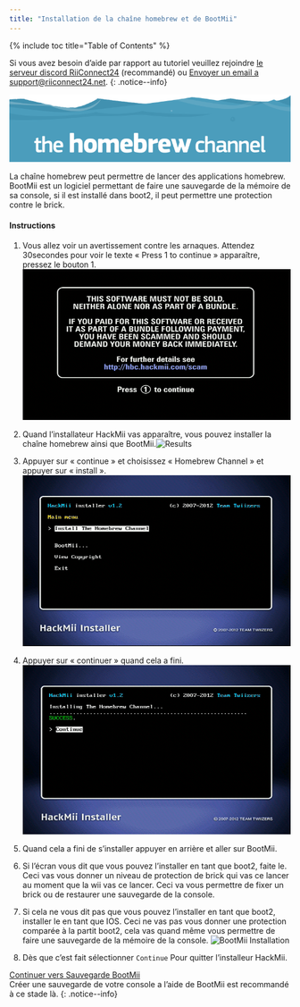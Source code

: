 ```yaml
---
title: "Installation de la chaîne homebrew et de BootMii"
---
```


{% include toc title="Table of Contents" %}

Si vous avez besoin d’aide par rapport au tutoriel veuillez rejoindre [le serveur discord RiiConnect24](https://discord.gg/b4Y7jfD) (recommandé) ou [Envoyer un email a support@riiconnect24.net](mailto:support@riiconnect24.net).
{: .notice--info}

![HBC Logo](/images/hbc.png)

La chaîne homebrew peut permettre de lancer des applications homebrew. BootMii est un logiciel permettant de faire une sauvegarde de la mémoire de sa console, si il est installé dans boot2, il peut permettre une protection contre le brick.

#### Instructions

1. Vous allez voir un avertissement contre les arnaques. Attendez 30secondes pour voir le texte « Press 1 to continue » apparaître, pressez le bouton 1. ![Scam Screen](/images/Wii/ScamScreen.png)

2. Quand l’installateur HackMii vas apparaître, vous pouvez installer la chaîne homebrew ainsi que BootMii.![Results](/images/Wii/Results.png)

3. Appuyer sur « continue » et choisissez « Homebrew Channel » et appuyer sur « install ». ![Install the Homebrew Channel](/images/Wii/InstallHomebrewChannel.png)

4. Appuyer sur « continuer » quand cela a fini. ![Success Installing the Homebrew Channel](/images/Wii/SuccessHBC.png)

5. Quand cela a fini de s’installer appuyer en arrière et aller sur BootMii.
6. Si l’écran vous dit que vous pouvez l’installer en tant que boot2, faite le. Ceci vas vous donner un niveau de protection de brick qui vas ce lancer au moment que la wii vas ce lancer. Ceci va vous permettre de fixer un brick ou de restaurer une sauvegarde de la console.
7. Si cela ne vous dit pas que vous pouvez l’installer en tant que boot2, installer le en tant que IOS. Ceci ne vas pas vous donner une protection comparée à la partit boot2, cela vas quand même vous permettre de faire une sauvegarde de la mémoire de la console. ![BootMii Installation](/images/Wii/InstallBootMii.jpg)

8. Dès que c’est fait sélectionner `Continue` Pour quitter l’installeur HackMii.

[Continuer vers Sauvegarde BootMii](bootmii)<br> Créer une sauvegarde de votre console a l’aide de BootMii est recommandé à ce stade là.
{: .notice--info}
